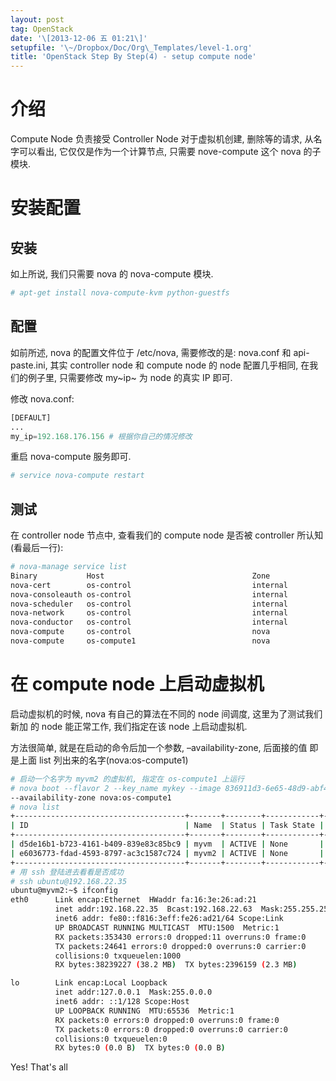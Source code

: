 ```yaml
---
layout: post
tag: OpenStack
date: '\[2013-12-06 五 01:21\]'
setupfile: '\~/Dropbox/Doc/Org\_Templates/level-1.org'
title: 'OpenStack Step By Step(4) - setup compute node'
---
```


介绍
====

Compute Node 负责接受 Controller Node 对于虚拟机创建, 删除等的请求,
从名字可以看出, 它仅仅是作为一个计算节点, 只需要 nove-compute 这个 nova
的子模块.

安装配置
========

安装
----

如上所说, 我们只需要 nova 的 nova-compute 模块.

``` bash
# apt-get install nova-compute-kvm python-guestfs
```

配置
----

如前所述, nova 的配置文件位于 /etc/nova, 需要修改的是: nova.conf 和
api-paste.ini, 其实 controller node 和 compute node 的 node
配置几乎相同, 在我们的例子里, 只需要修改 my~ip~ 为 node 的真实 IP 即可.

修改 nova.conf:

``` python
[DEFAULT]
...
my_ip=192.168.176.156 # 根据你自己的情况修改
```

重启 nova-compute 服务即可.

``` bash
# service nova-compute restart
```

测试
----

在 controller node 节点中, 查看我们的 compute node 是否被 controller
所认知(看最后一行):

``` bash
# nova-manage service list
Binary           Host                                 Zone             Status     State Updated_At
nova-cert        os-control                           internal         enabled    :-)   2013-12-05 17:12:48.567536
nova-consoleauth os-control                           internal         enabled    :-)   2013-12-05 17:12:44.650398
nova-scheduler   os-control                           internal         enabled    :-)   2013-12-05 17:12:40.872264
nova-network     os-control                           internal         enabled    :-)   2013-12-05 17:12:41.040888
nova-conductor   os-control                           internal         enabled    :-)   2013-12-05 17:12:42.623085
nova-compute     os-control                           nova             enabled    :-)   2013-12-05 17:12:42.563989
nova-compute     os-compute1                          nova             enabled    :-)   2013-12-05 17:12:44.212783
```

在 compute node 上启动虚拟机
============================

启动虚拟机的时候, nova 有自己的算法在不同的 node 间调度,
这里为了测试我们新加 的 node 能正常工作, 我们指定在该 node 上启动虚拟机.

方法很简单, 就是在启动的命令后加一个参数, –availability-zone, 后面接的值
即是上面 list 列出来的名字(nova:os-compute1)

``` bash
# 启动一个名字为 myvm2 的虚拟机, 指定在 os-compute1 上运行
# nova boot --flavor 2 --key_name mykey --image 836911d3-6e65-48d9-abf4-2e6051f3925d myvm2 \
--availability-zone nova:os-compute1
# nova list
+--------------------------------------+-------+--------+------------+-------------+-----------------------+
| ID                                   | Name  | Status | Task State | Power State | Networks              |
+--------------------------------------+-------+--------+------------+-------------+-----------------------+
| d5de16b1-b723-4161-b409-839e83c85bc9 | myvm  | ACTIVE | None       | Running     | private=192.168.22.34 |
| e6036773-fdad-4593-8797-ac3c1587c724 | myvm2 | ACTIVE | None       | Running     | private=192.168.22.35 |
+--------------------------------------+-------+--------+------------+-------------+-----------------------+
# 用 ssh 登陆进去看看是否成功
# ssh ubuntu@192.168.22.35
ubuntu@myvm2:~$ ifconfig
eth0      Link encap:Ethernet  HWaddr fa:16:3e:26:ad:21  
          inet addr:192.168.22.35  Bcast:192.168.22.63  Mask:255.255.255.224
          inet6 addr: fe80::f816:3eff:fe26:ad21/64 Scope:Link
          UP BROADCAST RUNNING MULTICAST  MTU:1500  Metric:1
          RX packets:353430 errors:0 dropped:11 overruns:0 frame:0
          TX packets:24641 errors:0 dropped:0 overruns:0 carrier:0
          collisions:0 txqueuelen:1000 
          RX bytes:38239227 (38.2 MB)  TX bytes:2396159 (2.3 MB)

lo        Link encap:Local Loopback  
          inet addr:127.0.0.1  Mask:255.0.0.0
          inet6 addr: ::1/128 Scope:Host
          UP LOOPBACK RUNNING  MTU:65536  Metric:1
          RX packets:0 errors:0 dropped:0 overruns:0 frame:0
          TX packets:0 errors:0 dropped:0 overruns:0 carrier:0
          collisions:0 txqueuelen:0 
          RX bytes:0 (0.0 B)  TX bytes:0 (0.0 B)
```

Yes! That's all
